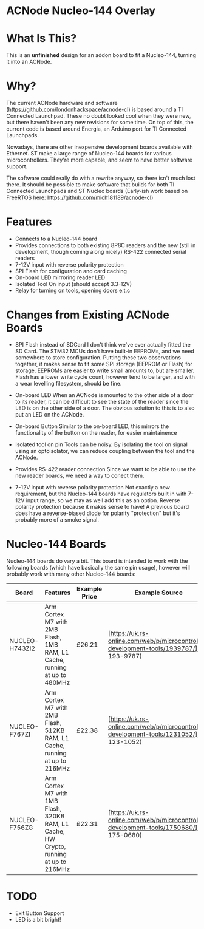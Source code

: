 ACNode Nucleo-144 Overlay
=========

# What Is This?
This is an **unfinished** design for an addon board to fit a Nucleo-144, turning it into an ACNode.

# Why?
The current ACNode hardware and software (https://github.com/londonhackspace/acnode-cl) is based around a TI Connected Launchpad. These no doubt looked cool when they were new, but there haven't been any new revisions for some time. On top of this, the current code is based around Energia, an Arduino port for TI Connected Launchpads.

Nowadays, there are other inexpensive development boards available with Ethernet. ST make a large range of Nucleo-144 boards for various microcontrollers. They're more capable, and seem to have better software support.

The software could really do with a rewrite anyway, so there isn't much lost there. It should be possible to make software that builds for both TI Connected Launchpads and ST Nucleo boards (Early-ish work based on FreeRTOS here: https://github.com/mich181189/acnode-cl)

# Features
* Connects to a Nucleo-144 board
* Provides connections to both existing 8P8C readers and the new (still in development, though coming along nicely) RS-422 connected serial readers
* 7-12V input with reverse polarity protection
* SPI Flash for configuration and card caching
* On-board LED mirroring reader LED
* Isolated Tool On input (should accept 3.3-12V)
* Relay for turning on tools, opening doors e.t.c

# Changes from Existing ACNode Boards

* SPI Flash instead of SDCard
I don't think we've ever actually fitted the SD Card. The STM32 MCUs don't have built-in EEPROMs, and we need somewhere to store configuration. Putting these two observations together, it makes sense to fit some SPI storage (EEPROM or Flash) for storage. EEPROMs are easier to write small amounts to, but are smaller. Flash has a lower write cycle count, however tend to be larger, and with a wear levelling filesystem, should be fine.

* On-board LED
When an ACNode is mounted to the other side of a door to its reader, it can be difficult to see the state of the reader since the LED is on the other side of a door. The obvious solution to this is to also put an LED on the ACNode.

* On-board Button
Similar to the on-board LED, this mirrors the functionality of the button on the reader, for easier maintainence

* Isolated tool on pin
Tools can be noisy. By isolating the tool on signal using an optoisolator, we can reduce coupling between the tool and the ACNode.

* Provides RS-422 reader connection
Since we want to be able to use the new reader boards, we need a way to conect them.

* 7-12V input with reverse polarity protection
Not exactly a new requirement, but the Nucleo-144 boards have regulators built in with 7-12V input range, so we may as well add this as an option. Reverse polarity protection because it makes sense to have! A previous board does have a reverse-biased diode for polarity "protection" but it's probably more of a smoke signal.

# Nucleo-144 Boards
Nucleo-144 boards do vary a bit. This board is intended to work with the following boards (which have basically the same pin usage), however will probably work with many other Nucleo-144 boards:

| Board | Features | Example Price | Example Source |
| ----- | -------- | ------------- | -------------- |
| NUCLEO-H743ZI2 | Arm Cortex M7 with 2MB Flash, 1MB RAM, L1 Cache, running at up to 480MHz | £26.21 | [https://uk.rs-online.com/web/p/microcontroller-development-tools/1939787/](RS 193-9787) |
| NUCLEO-F767ZI | Arm Cortex M7 with 2MB Flash, 512KB RAM, L1 Cache, running at up to 216MHz | £22.38 | [https://uk.rs-online.com/web/p/microcontroller-development-tools/1231052/](RS 123-1052) |
| NUCLEO-F756ZG | Arm Cortex M7 with 1MB Flash, 320KB RAM, L1 Cache, HW Crypto, running at up to 216MHz | £22.31 | [https://uk.rs-online.com/web/p/microcontroller-development-tools/1750680/](RS 175-0680) |

# TODO
* Exit Button Support
* LED is a bit bright!
